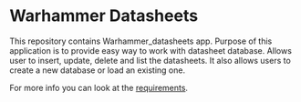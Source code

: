 # Warhammer Datasheets
This repository contains Warhammer_datasheets app. Purpose of this application is to provide
easy way to work with datasheet database. Allows user to insert, update, delete and list the
datasheets. It also allows users to create a new database or load an existing one.

For more info you can look at the [requirements](https://github.com/Zlopez/Warhammer_datasheets/tree/main/Design/design.md).
